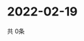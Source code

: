 # 2022-02-19
  共 0条

  <!-- BEGIN -->
  <!-- 最后更新时间Sat Feb 19 2022 23:03:38 GMT+0000 (Coordinated Universal Time) -->
  
  <!-- END -->
  
  